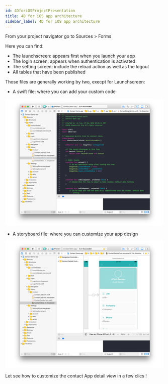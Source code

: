 ```yaml
---
id: 4DforiOSProjectPresentation
title: 4D for iOS app architecture
sidebar_label: 4D for iOS app architecture
---
```


From your project navigator go to Sources > Forms

Here you can find:

* The launchscreen: appears first when you launch your app
* The login screen: appears when authentication is activated
* The setting screen: include the reload action as well as the logout
* All tables that have been published


Those files are generally working by two, execpt for Launchscreen:
* A swift file: where you can add your custom code

![alt-text](assets/OpenYourProjectWithXcode/swift-file-Xcode-4D-for-iOS.png)


* A storyboard file: where you can customize your app design

![alt-text](assets/OpenYourProjectWithXcode/storyboard-file-Xcode-4D-for-iOS.png)

Let see how to customize the contact App detail view in a few clics !


